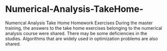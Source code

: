# Numerical-Analysis-TakeHome-
Numerical Analysis Take Home Homework Exercises
During the master training, the answers to the take home exercises belonging to the numerical analysis course were shared.
There may be some deficiencies in the studies. Algorithms that are widely used in optimization problems are also shared.
